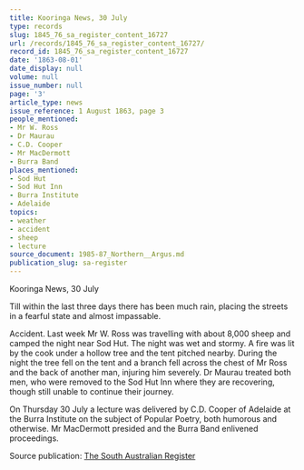```yaml
---
title: Kooringa News, 30 July
type: records
slug: 1845_76_sa_register_content_16727
url: /records/1845_76_sa_register_content_16727/
record_id: 1845_76_sa_register_content_16727
date: '1863-08-01'
date_display: null
volume: null
issue_number: null
page: '3'
article_type: news
issue_reference: 1 August 1863, page 3
people_mentioned:
- Mr W. Ross
- Dr Maurau
- C.D. Cooper
- Mr MacDermott
- Burra Band
places_mentioned:
- Sod Hut
- Sod Hut Inn
- Burra Institute
- Adelaide
topics:
- weather
- accident
- sheep
- lecture
source_document: 1985-87_Northern__Argus.md
publication_slug: sa-register
---
```


Kooringa News, 30 July

Till within the last three days there has been much rain, placing the streets in a fearful state and almost impassable.

Accident.  Last week Mr W. Ross was travelling with about 8,000 sheep and camped the night near Sod Hut.  The night was wet and stormy.  A fire was lit by the cook under a hollow tree and the tent pitched nearby.  During the night the tree fell on the tent and a branch fell across the chest of Mr Ross and the back of another man, injuring him severely.  Dr Maurau treated both men, who were removed to the Sod Hut Inn where they are recovering, though still unable to continue their journey.

On Thursday 30 July a lecture was delivered by C.D. Cooper of Adelaide at the Burra Institute on the subject of Popular Poetry, both humorous and otherwise.  Mr MacDermott presided and the Burra Band enlivened proceedings.

Source publication: [The South Australian Register](/publications/sa-register/)
